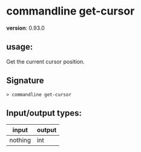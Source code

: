 # commandline get-cursor

**version**: 0.93.0

## **usage**:

Get the current cursor position.

## Signature

`> commandline get-cursor `

## Input/output types:

| input   | output |
| ------- | ------ |
| nothing | int    |
